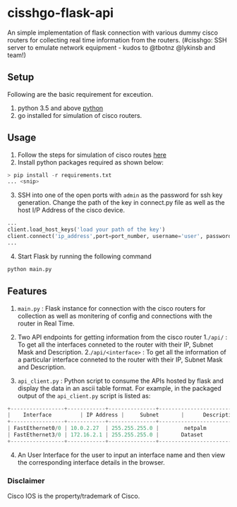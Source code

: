 # cisshgo-flask-api
An simple implementation of flask connection with various dummy cisco routers for collecting real time information from the routers.
(#cisshgo: SSH server to emulate network equipment - kudos to @tbotnz @lykinsb and team!)

## Setup

Following are the basic requirement for exceution.
1. python 3.5 and above [python](https://www.python.org/downloads/)
2. go installed for simulation of cisco routers.

## Usage

1. Follow the steps for simulation of cisco routes [here](https://github.com/tbotnz/cisshgo)
2. Install python packages required as shown below:
```python
> pip install -r requirements.txt
... <snip>
```

3. SSH into one of the open ports with `admin` as the password for ssh key generation.
Change the path of the key in connect.py file as well as the host I/P Address of the cisco device.
```python
...
client.load_host_keys('load your path of the key')
client.connect('ip_address',port=port_number, username='user', password='pass')
...
```

4. Start Flask by running the following command
```python
python main.py
```

## Features

1. `main.py` : Flask instance for connection with the cisco routers for collection as well as monitering of config and connections with the router in Real Time.

2. Two API endpoints for getting information from the cisco router 
1.`/api/` : To get all the interfaces conneted to the router with their IP, Subnet Mask and Description.
2.`/api/<interface>` :  To get all the information of a particular interface conneted to the router with their IP, Subnet Mask and Description.

3.  `api_client.py` : Python script to consume the APIs hosted by flask and display the data in an ascii table format.
For example, in the packaged output of the  `api_client.py` script  is listed as:
```python
+-----------------+------------+---------------+-----------------------+
|    Interface         | IP Address |     Subnet       |      Description           |
+-----------------+------------+---------------+-----------------------+
| FastEthernet0/0 | 10.0.2.27  | 255.255.255.0 |        netpalm               |
| FastEthernet3/0 | 172.16.2.1 | 255.255.255.0 |       Dataset                |
+-----------------+------------+---------------+-----------------------+
```

4.  An User Interface for the user to input an interface name and then view the corresponding interface details in the browser.


### Disclaimer
Cisco IOS is the property/trademark of Cisco.
